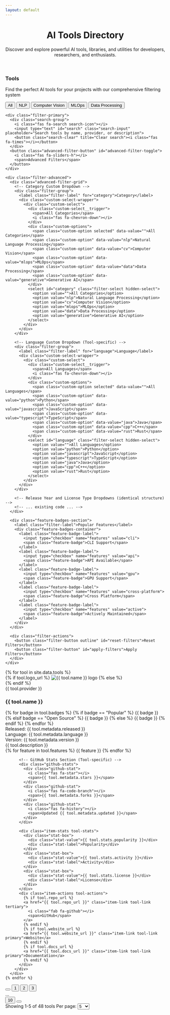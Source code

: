 ```yaml
---
layout: default
---
```


<!-- Added Font Awesome CDN link -->
<link rel="stylesheet" href="https://cdnjs.cloudflare.com/ajax/libs/font-awesome/5.15.4/css/all.min.css">
<link rel="stylesheet" href="/assets/css/ecosystem-page.css">

<div class="items-container tools-container">
  <!-- Header Section -->
  <header class="content-header">
    <h1>AI Tools Directory</h1>
    <div class="header-accent"></div>
    <p class="description">Discover and explore powerful AI tools, libraries, and utilities for developers, researchers, and enthusiasts.</p>
  </header>

  <!-- Filter Section -->
  <section class="filter-section">
    <div class="filter-header">
      <h3>Tools</h3>
      <p class="filter-subtitle">Find the perfect AI tools for your projects with our comprehensive filtering system</p>
      <div class="quick-filter-buttons">
        <button class="quick-filter-badge active">All</button>
        <button class="quick-filter-badge">NLP</button>
        <button class="quick-filter-badge">Computer Vision</button>
        <button class="quick-filter-badge">MLOps</button>
        <button class="quick-filter-badge">Data Processing</button>
      </div>
    </div>

    <div class="filter-primary">
      <div class="search-group">
        <i class="fas fa-search search-icon"></i>
        <input type="text" id="search" class="search-input" placeholder="Search tools by name, provider, or description">
        <button class="search-clear" title="Clear search"><i class="fas fa-times"></i></button>
      </div>
      <button class="advanced-filter-button" id="advanced-filter-toggle">
        <i class="fas fa-sliders-h"></i>
        <span>Advanced Filters</span>
      </button>
    </div>

    <div class="filter-advanced">
      <div class="advanced-filter-grid">
        <!-- Category Custom Dropdown -->
        <div class="filter-group">
          <label class="filter-label" for="category">Category</label>
          <div class="custom-select-wrapper">
            <div class="custom-select">
              <div class="custom-select__trigger">
                <span>All Categories</span>
                <i class="fas fa-chevron-down"></i>
              </div>
              <div class="custom-options">
                <span class="custom-option selected" data-value="">All Categories</span>
                <span class="custom-option" data-value="nlp">Natural Language Processing</span>
                <span class="custom-option" data-value="cv">Computer Vision</span>
                <span class="custom-option" data-value="mlops">MLOps</span>
                <span class="custom-option" data-value="data">Data Processing</span>
                <span class="custom-option" data-value="generative">Generative AI</span>
              </div>
              <select id="category" class="filter-select hidden-select">
                <option value="">All Categories</option>
                <option value="nlp">Natural Language Processing</option>
                <option value="cv">Computer Vision</option>
                <option value="mlops">MLOps</option>
                <option value="data">Data Processing</option>
                <option value="generative">Generative AI</option>
              </select>
            </div>
          </div>
        </div>

        <!-- Language Custom Dropdown (Tool-specific) -->
        <div class="filter-group">
          <label class="filter-label" for="language">Language</label>
          <div class="custom-select-wrapper">
            <div class="custom-select">
              <div class="custom-select__trigger">
                <span>All Languages</span>
                <i class="fas fa-chevron-down"></i>
              </div>
              <div class="custom-options">
                <span class="custom-option selected" data-value="">All Languages</span>
                <span class="custom-option" data-value="python">Python</span>
                <span class="custom-option" data-value="javascript">JavaScript</span>
                <span class="custom-option" data-value="typescript">TypeScript</span>
                <span class="custom-option" data-value="java">Java</span>
                <span class="custom-option" data-value="cpp">C++</span>
                <span class="custom-option" data-value="rust">Rust</span>
              </div>
              <select id="language" class="filter-select hidden-select">
                <option value="">All Languages</option>
                <option value="python">Python</option>
                <option value="javascript">JavaScript</option>
                <option value="typescript">TypeScript</option>
                <option value="java">Java</option>
                <option value="cpp">C++</option>
                <option value="rust">Rust</option>
              </select>
            </div>
          </div>
        </div>

        <!-- Release Year and License Type Dropdowns (identical structure) -->
        <!-- ... existing code ... -->
      </div>

      <div class="feature-badges-section">
        <label class="filter-label">Popular Features</label>
        <div class="feature-badges-container">
          <label class="feature-badge-label">
            <input type="checkbox" name="features" value="cli">
            <span class="feature-badge">CLI Support</span>
          </label>
          <label class="feature-badge-label">
            <input type="checkbox" name="features" value="api">
            <span class="feature-badge">API Available</span>
          </label>
          <label class="feature-badge-label">
            <input type="checkbox" name="features" value="gpu">
            <span class="feature-badge">GPU Support</span>
          </label>
          <label class="feature-badge-label">
            <input type="checkbox" name="features" value="cross-platform">
            <span class="feature-badge">Cross Platform</span>
          </label>
          <label class="feature-badge-label">
            <input type="checkbox" name="features" value="active">
            <span class="feature-badge">Actively Maintained</span>
          </label>
        </div>
      </div>

      <div class="filter-actions">
        <button class="filter-button outline" id="reset-filters">Reset Filters</button>
        <button class="filter-button" id="apply-filters">Apply Filters</button>
      </div>
    </div>

  </section>

  <!-- Tools List -->
  <div class="items-list tools-list">
    {% for tool in site.data.tools %}
      <div class="item-card tool-card">
                <div class="item-logo-container tool-logo-container">
          <div class="tool-card-image {{ tool.providerClass }}">
            {% if tool.logo_url %}
              <img src="{{ tool.logo_url }}" alt="{{ tool.name }} logo" class="tool-logo-image" />
            {% else %}
              <div class="card-image-icon"></div>
            {% endif %}
          </div>
          <div class="item-provider tool-provider">{{ tool.provider }}</div>
        </div>
        <div class="item-content tool-content">
          <div class="item-header tool-header">
            <div class="item-title-area tool-title-area">
              <h3 class="item-name tool-name">{{ tool.name }}</h3>
              <div class="item-badges tool-badges">
                {% for badge in tool.badges %}
                  {% if badge == "Popular" %}
                    <span class="item-badge tool-badge popular">{{ badge }}</span>
                  {% elsif badge == "Open Source" %}
                    <span class="item-badge tool-badge open-source">{{ badge }}</span>
                  {% else %}
                    <span class="item-badge tool-badge ai-type">{{ badge }}</span>
                  {% endif %}
                {% endfor %}
              </div>
            </div>
            <div class="item-metadata tool-metadata">
              <div class="metadata-item">
                <i class="fas fa-calendar-alt"></i>
                <span>Released: {{ tool.metadata.released }}</span>
              </div>
              <div class="metadata-item">
                <i class="fas fa-code"></i>
                <span>Language: <span class="language-indicator language-{{ tool.metadata.language | downcase }}"></span>{{ tool.metadata.language }}</span>
              </div>
              <div class="metadata-item">
                <i class="fas fa-code-branch"></i>
                <span>Version: {{ tool.metadata.version }}</span>
              </div>
            </div>
          </div>
          <div class="item-description tool-description">
            {{ tool.description }}
          </div>
          <div class="item-features tool-features">
            {% for feature in tool.features %}
              <span class="feature-tag">{{ feature }}</span>
            {% endfor %}
          </div>
          
          <!-- GitHub Stats Section (Tool-specific) -->
          <div class="github-stats">
            <div class="github-stat">
              <i class="fas fa-star"></i>
              <span>{{ tool.metadata.stars }}</span>
            </div>
            <div class="github-stat">
              <i class="fas fa-code-branch"></i>
              <span>{{ tool.metadata.forks }}</span>
            </div>
            <div class="github-stat">
              <i class="fas fa-history"></i>
              <span>Updated {{ tool.metadata.updated }}</span>
            </div>
          </div>
          
          <div class="item-stats tool-stats">
            <div class="stat-box">
              <div class="stat-value">{{ tool.stats.popularity }}</div>
              <div class="stat-label">Popularity</div>
            </div>
            <div class="stat-box">
              <div class="stat-value">{{ tool.stats.activity }}</div>
              <div class="stat-label">Activity</div>
            </div>
            <div class="stat-box">
              <div class="stat-value">{{ tool.stats.license }}</div>
              <div class="stat-label">License</div>
            </div>
          </div>
          <div class="item-actions tool-actions">
            {% if tool.repo_url %}
            <a href="{{ tool.repo_url }}" class="item-link tool-link tertiary">
              <i class="fab fa-github"></i>
              <span>GitHub</span>
            </a>
            {% endif %}
            {% if tool.website_url %}
            <a href="{{ tool.website_url }}" class="item-link tool-link primary">Website</a>
            {% endif %}
            {% if tool.docs_url %}
            <a href="{{ tool.docs_url }}" class="item-link tool-link primary">Documentation</a>
            {% endif %}
          </div>
        </div>
      </div>
    {% endfor %}
  </div>

  <!-- Pagination Controls -->
  <div class="items-controls tools-controls">
    <div class="pagination">
      <button class="page-button" title="Previous page">
        <i class="fas fa-chevron-left"></i>
      </button>
      <button class="page-button active">1</button>
      <button class="page-button">2</button>
      <button class="page-button">3</button>
      <div class="page-ellipsis">...</div>
      <button class="page-button">10</button>
      <button class="page-button" title="Next page">
        <i class="fas fa-chevron-right"></i>
      </button>
    </div>
    <div class="per-page-controls">
      <span class="page-info">Showing 1-5 of 48 tools</span>
      <label class="per-page-label" for="per-page">Per page:</label>
      <select id="per-page" class="per-page-select">
        <option value="5">5</option>
        <option value="10">10</option>
        <option value="20">20</option>
        <option value="50">50</option>
      </select>
    </div>
  </div>
</div>

<script src="/assets/js/tools-page.js"></script>
